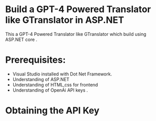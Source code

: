 # Build a GPT-4 Powered Translator like GTranslator in ASP.NET

This a GPT-4 Powered Translator like GTranslator which build using ASP.NET core .

# Prerequisites:
- Visual Studio installed with Dot Net Framework.
- Understanding of ASP.NET
- Understanding of HTML,css for frontend
- Understanding of OpenAi API keys  .

# Obtaining the API Key

